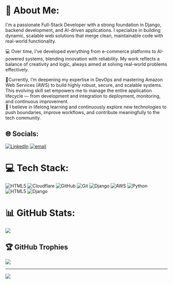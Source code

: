 # 💫 About Me:
I'm a passionate Full-Stack Developer with a strong foundation in Django, backend development, and AI-driven applications. I specialize in building dynamic, scalable web solutions that merge clean, maintainable code with real-world functionality.

💻 Over time, I’ve developed everything from e-commerce platforms to AI-powered systems, blending innovation with reliability. My work reflects a balance of creativity and logic, always aimed at solving real-world problems effectively.

🚀Currently, I’m deepening my expertise in DevOps and mastering Amazon Web Services (AWS) to build highly robust, secure, and scalable systems. This evolving skill set empowers me to manage the entire application lifecycle — from development and integration to deployment, monitoring, and continuous improvement.<br>
🌱 I believe in lifelong learning and continuously explore new technologies to push boundaries, improve workflows, and contribute meaningfully to the tech community.<br>


## 🌐 Socials:
[![LinkedIn](https://img.shields.io/badge/LinkedIn-%230077B5.svg?logo=linkedin&logoColor=white)](https://linkedin.com/in/https://www.linkedin.com/in/hariom-kabra-7b4a6122a/) [![email](https://img.shields.io/badge/Email-D14836?logo=gmail&logoColor=white)](mailto:kabrahariom07@gmail.com) 

# 💻 Tech Stack:
![HTML5](https://img.shields.io/badge/html5-%23E34F26.svg?style=for-the-badge&logo=html5&logoColor=white) ![Cloudflare](https://img.shields.io/badge/Cloudflare-F38020?style=for-the-badge&logo=Cloudflare&logoColor=white) ![GitHub](https://img.shields.io/badge/github-%23121011.svg?style=for-the-badge&logo=github&logoColor=white) ![Git](https://img.shields.io/badge/git-%23F05033.svg?style=for-the-badge&logo=git&logoColor=white) ![Django](https://img.shields.io/badge/django-%23092E20.svg?style=for-the-badge&logo=django&logoColor=white) ![AWS](https://img.shields.io/badge/AWS-%23FF9900.svg?style=for-the-badge&logo=amazon-aws&logoColor=white) ![Python](https://img.shields.io/badge/python-3670A0?style=for-the-badge&logo=python&logoColor=ffdd54) ![HTML5](https://img.shields.io/badge/html5-%23E34F26.svg?style=for-the-badge&logo=html5&logoColor=white) ![Django](https://img.shields.io/badge/django-%23092E20.svg?style=for-the-badge&logo=django&logoColor=white)
# 📊 GitHub Stats:
![](https://github-readme-stats.vercel.app/api?username=Hariomkabra&theme=dark&hide_border=false&include_all_commits=true&count_private=true)<br/>


## 🏆 GitHub Trophies
![](https://github-profile-trophy.vercel.app/?username=Hariomkabra&theme=dark&no-frame=true&no-bg=false&margin-w=4)

---
[![](https://visitcount.itsvg.in/api?id=Hariomkabra&icon=0&color=0)](https://visitcount.itsvg.in)

<!-- Proudly created with GPRM ( https://gprm.itsvg.in ) -->
